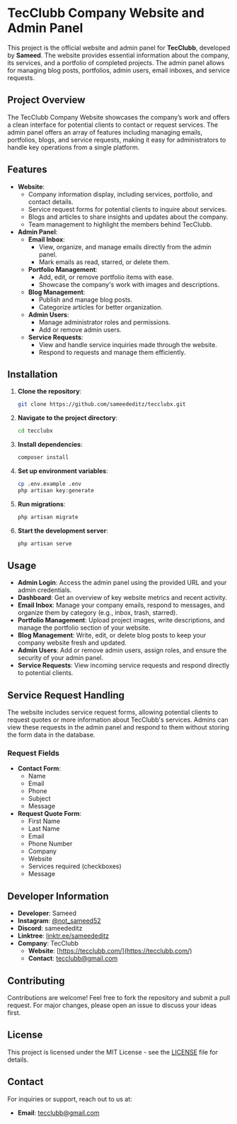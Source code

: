 # TecClubb Company Website and Admin Panel

This project is the official website and admin panel for **TecClubb**, developed by **Sameed**. The website provides essential information about the company, its services, and a portfolio of completed projects. The admin panel allows for managing blog posts, portfolios, admin users, email inboxes, and service requests.

## Project Overview
The TecClubb Company Website showcases the company’s work and offers a clean interface for potential clients to contact or request services. The admin panel offers an array of features including managing emails, portfolios, blogs, and service requests, making it easy for administrators to handle key operations from a single platform.

## Features
- **Website**:
  - Company information display, including services, portfolio, and contact details.
  - Service request forms for potential clients to inquire about services.
  - Blogs and articles to share insights and updates about the company.
  - Team management to highlight the members behind TecClubb.
- **Admin Panel**:
  - **Email Inbox**:
    - View, organize, and manage emails directly from the admin panel.
    - Mark emails as read, starred, or delete them.
  - **Portfolio Management**:
    - Add, edit, or remove portfolio items with ease.
    - Showcase the company's work with images and descriptions.
  - **Blog Management**:
    - Publish and manage blog posts.
    - Categorize articles for better organization.
  - **Admin Users**:
    - Manage administrator roles and permissions.
    - Add or remove admin users.
  - **Service Requests**:
    - View and handle service inquiries made through the website.
    - Respond to requests and manage them efficiently.

## Installation
1. **Clone the repository**:
    ```bash
    git clone https://github.com/sameededitz/tecclubx.git
    ```
2. **Navigate to the project directory**:
    ```bash
    cd tecclubx
    ```
3. **Install dependencies**:
    ```bash
    composer install
    ```
4. **Set up environment variables**:
    ```bash
    cp .env.example .env
    php artisan key:generate
    ```
5. **Run migrations**:
    ```bash
    php artisan migrate
    ```
6. **Start the development server**:
    ```bash
    php artisan serve
    ```

## Usage
- **Admin Login**: Access the admin panel using the provided URL and your admin credentials.
- **Dashboard**: Get an overview of key website metrics and recent activity.
- **Email Inbox**: Manage your company emails, respond to messages, and organize them by category (e.g., inbox, trash, starred).
- **Portfolio Management**: Upload project images, write descriptions, and manage the portfolio section of your website.
- **Blog Management**: Write, edit, or delete blog posts to keep your company website fresh and updated.
- **Admin Users**: Add or remove admin users, assign roles, and ensure the security of your admin panel.
- **Service Requests**: View incoming service requests and respond directly to potential clients.

## Service Request Handling
The website includes service request forms, allowing potential clients to request quotes or more information about TecClubb's services. Admins can view these requests in the admin panel and respond to them without storing the form data in the database.

### Request Fields
- **Contact Form**:
  - Name
  - Email
  - Phone
  - Subject
  - Message
- **Request Quote Form**:
  - First Name
  - Last Name
  - Email
  - Phone Number
  - Company
  - Website
  - Services required (checkboxes)
  - Message

## Developer Information
- **Developer**: Sameed
- **Instagram**: [@not_sameed52](https://www.instagram.com/not_sameed52/)
- **Discord**: sameededitz
- **Linktree**: [linktr.ee/sameededitz](https://linktr.ee/sameededitz)
- **Company**: TecClubb
  - **Website**: [https://tecclubb.com/](https://tecclubb.com/)
  - **Contact**: tecclubb@gmail.com

## Contributing
Contributions are welcome! Feel free to fork the repository and submit a pull request. For major changes, please open an issue to discuss your ideas first.

## License
This project is licensed under the MIT License - see the [LICENSE](LICENSE) file for details.

## Contact
For inquiries or support, reach out to us at:
- **Email**: tecclubb@gmail.com
